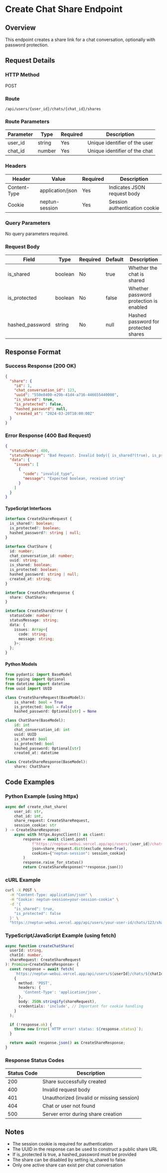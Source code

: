 # Create Chat Share Endpoint

## Overview

This endpoint creates a share link for a chat conversation, optionally with password protection.

## Request Details

### HTTP Method

POST

### Route

`/api/users/{user_id}/chats/{chat_id}/shares`

### Route Parameters

| Parameter | Type   | Required | Description                              |
|-----------|--------|----------|------------------------------------------|
| user_id   | string | Yes      | Unique identifier of the user           |
| chat_id   | number | Yes      | Unique identifier of the chat           |

### Headers

| Header         | Value            | Required | Description                          |
|----------------|------------------|----------|--------------------------------------|
| Content-Type   | application/json | Yes      | Indicates JSON request body         |
| Cookie         | neptun-session   | Yes      | Session authentication cookie       |

### Query Parameters

No query parameters required.

### Request Body

| Field           | Type    | Required | Default | Description                         |
|-----------------|---------|----------|---------|-------------------------------------|
| is_shared      | boolean | No       | true    | Whether the chat is shared         |
| is_protected   | boolean | No       | false   | Whether password protection is enabled |
| hashed_password | string  | No       | null    | Hashed password for protected shares |

## Response Format

### Success Response (200 OK)

```json
{
  "share": {
    "id": 1,
    "chat_conversation_id": 123,
    "uuid": "550e8400-e29b-41d4-a716-446655440000",
    "is_shared": true,
    "is_protected": false,
    "hashed_password": null,
    "created_at": "2024-03-20T10:00:00Z"
  }
}
```

### Error Response (400 Bad Request)

```json
{
  "statusCode": 400,
  "statusMessage": "Bad Request. Invalid body({ is_shared?(true), is_protected?(false), hashed_password?(null) }).",
  "data": {
    "issues": [
      {
        "code": "invalid_type",
        "message": "Expected boolean, received string"
      }
    ]
  }
}
```

#### TypeScript Interfaces

```typescript
interface CreateShareRequest {
  is_shared?: boolean;
  is_protected?: boolean;
  hashed_password?: string | null;
}

interface ChatShare {
  id: number;
  chat_conversation_id: number;
  uuid: string;
  is_shared: boolean;
  is_protected: boolean;
  hashed_password: string | null;
  created_at: string;
}

interface CreateShareResponse {
  share: ChatShare;
}

interface CreateShareError {
  statusCode: number;
  statusMessage: string;
  data: {
    issues: Array<{
      code: string;
      message: string;
    }>;
  };
}
```

#### Python Models

```python
from pydantic import BaseModel
from typing import Optional
from datetime import datetime
from uuid import UUID

class CreateShareRequest(BaseModel):
    is_shared: bool = True
    is_protected: bool = False
    hashed_password: Optional[str] = None

class ChatShare(BaseModel):
    id: int
    chat_conversation_id: int
    uuid: UUID
    is_shared: bool
    is_protected: bool
    hashed_password: Optional[str]
    created_at: datetime

class CreateShareResponse(BaseModel):
    share: ChatShare
```

## Code Examples

### Python Example (using httpx)

```python
async def create_chat_share(
    user_id: str,
    chat_id: int,
    share_request: CreateShareRequest,
    session_cookie: str
) -> CreateShareResponse:
    async with httpx.AsyncClient() as client:
        response = await client.post(
            f"https://neptun-webui.vercel.app/api/users/{user_id}/chats/{chat_id}/shares",
            json=share_request.dict(exclude_none=True),
            cookies={"neptun-session": session_cookie}
        )
        response.raise_for_status()
        return CreateShareResponse(**response.json())
```

### cURL Example

```bash
curl -X POST \
  -H "Content-Type: application/json" \
  -H "Cookie: neptun-session=your-session-cookie" \
  -d '{
    "is_shared": true,
    "is_protected": false
  }' \
  "https://neptun-webui.vercel.app/api/users/your-user-id/chats/123/shares"
```

### TypeScript/JavaScript Example (using fetch)

```typescript
async function createChatShare(
  userId: string,
  chatId: number,
  shareRequest: CreateShareRequest
): Promise<CreateShareResponse> {
  const response = await fetch(
    `https://neptun-webui.vercel.app/api/users/${userId}/chats/${chatId}/shares`,
    {
      method: 'POST',
      headers: {
        'Content-Type': 'application/json',
      },
      body: JSON.stringify(shareRequest),
      credentials: 'include', // Important for cookie handling
    }
  );

  if (!response.ok) {
    throw new Error(`HTTP error! status: ${response.status}`);
  }

  return await response.json() as CreateShareResponse;
}
```

### Response Status Codes

| Status Code | Description                                        |
|-------------|----------------------------------------------------|
| 200         | Share successfully created                         |
| 400         | Invalid request body                              |
| 401         | Unauthorized (invalid or missing session)          |
| 404         | Chat or user not found                            |
| 500         | Server error during share creation                |

## Notes

- The session cookie is required for authentication
- The UUID in the response can be used to construct a public share URL
- If is_protected is true, a hashed_password must be provided
- The share can be disabled by setting is_shared to false
- Only one active share can exist per chat conversation
